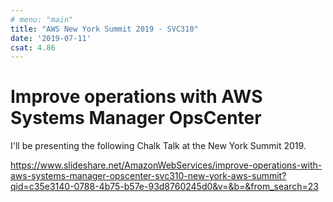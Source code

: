 ```yaml
---
# menu: "main"
title: "AWS New York Summit 2019 - SVC310"
date: '2019-07-11'
csat: 4.86
---
```

# Improve operations with AWS Systems Manager OpsCenter

I'll be presenting the following Chalk Talk at the New York Summit 2019.

https://www.slideshare.net/AmazonWebServices/improve-operations-with-aws-systems-manager-opscenter-svc310-new-york-aws-summit?qid=c35e3140-0788-4b75-b57e-93d8760245d0&v=&b=&from_search=23